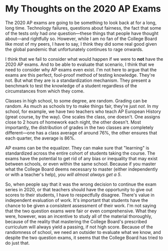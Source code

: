 # My Thoughts on the 2020 AP Exams

The 2020 AP exams are going to be something to look back at for a long, long time. Technology failures, questions about fairness, the fact that some of the tests only had _one_ question—these things that people have thought about—and rightfully so. However, while I am no fan of the College Board like most of my peers, I have to say, I think they did some real good given the global pandemic that unfortunately continues to rage onwards.

I think that we fail to consider what would happen if we were to **not** have the 2020 AP exams. And to be able to evaluate that scenario, I think that we need to consider why AP exams even exist. I'm not here to argue that the exams are this perfect, fool-proof method of testing knowledge. They're not. But what they are is a standardization mechanism. They present a benchmark to test the knowledge of a student regardless of the circumstances from which they come.

Classes in high school, to some degree, are random. Grading can be random. As much as schools try to make things fair, they're just _not_. In my school, for example, we have two teachers who teach AP European History (great course, by the way). One scales the class, one doesn't. One assigns close to 2 hours of homework each night, the other doesn't. Most importantly, the distribution of grades in the two classes are completely different—one has a class average of around 76%, the other ensures that each quarter, the average is 86%.

AP exams can be the equalizer. They can make sure that "learning" is standardized across the entire cohort of students taking the course. The exams have the potential to get rid of any bias or inequality that may exist between schools, or even within the same school. Because if you master what the College Board deems necessary to master (either independently or with a teacher's help), _you will almost always get a 5_.

So, when people say that it was the wrong decision to continue the exam series in 2020, or that teachers should have the opportunity to give out scores to their students, I have to respectfully disagree. There's value in independent evaluation of work. It's important that students have the chance to be given a consistent assessment of their work. I'm not saying that the two question exams were fair or even comprehensive. What they were, however, was an incentive to study all of the material thoroughly, because of the reality that mastering the College Board's prescribed curriculum will always yield a passing, if not high score. Because of the randomness of school, we need an outsider to evaluate what we know, and despite the two question exams, it seems that the College Board has tried to do just that.
